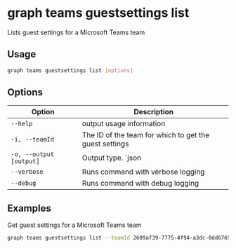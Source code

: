 # graph teams guestsettings list

Lists guest settings for a Microsoft Teams team

## Usage

```sh
graph teams guestsettings list [options]
```

## Options

Option|Description
------|-----------
`--help`|output usage information
`-i, --teamId`|The ID of the team for which to get the guest settings
`-o, --output [output]`|Output type. `json|text`. Default `text`
`--verbose`|Runs command with verbose logging
`--debug`|Runs command with debug logging

## Examples

Get guest settings for a Microsoft Teams team

```sh
graph teams guestsettings list --teamId 2609af39-7775-4f94-a3dc-0dd67657e900
```